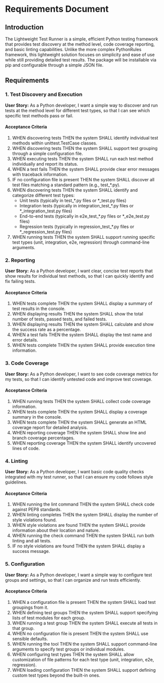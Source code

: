 # Requirements Document

## Introduction

The Lightweight Test Runner is a simple, efficient Python testing framework that provides test discovery at the method level, code coverage reporting, and basic linting capabilities. Unlike the more complex PythonRules framework, this lightweight solution focuses on simplicity and ease of use while still providing detailed test results. The package will be installable via pip and configurable through a simple JSON file.

## Requirements

### 1. Test Discovery and Execution

**User Story:** As a Python developer, I want a simple way to discover and run tests at the method level for different test types, so that I can see which specific test methods pass or fail.

#### Acceptance Criteria

1. WHEN discovering tests THEN the system SHALL identify individual test methods within unittest.TestCase classes.
2. WHEN discovering tests THEN the system SHALL support test grouping through a simple configuration file.
3. WHEN executing tests THEN the system SHALL run each test method individually and report its status.
4. WHEN a test fails THEN the system SHALL provide clear error messages with traceback information.
5. IF no configuration file is present THEN the system SHALL discover all test files matching a standard pattern (e.g., test_*.py).
6. WHEN discovering tests THEN the system SHALL identify and categorize different test types:
   - Unit tests (typically in test_*.py files or *_test.py files)
   - Integration tests (typically in integration_test_*.py files or *_integration_test.py files)
   - End-to-end tests (typically in e2e_test_*.py files or *_e2e_test.py files)
   - Regression tests (typically in regression_test_*.py files or *_regression_test.py files)
7. WHEN running tests THEN the system SHALL support running specific test types (unit, integration, e2e, regression) through command-line arguments.

### 2. Reporting

**User Story:** As a Python developer, I want clear, concise test reports that show results for individual test methods, so that I can quickly identify and fix failing tests.

#### Acceptance Criteria

1. WHEN tests complete THEN the system SHALL display a summary of test results in the console.
2. WHEN displaying results THEN the system SHALL show the total number of tests, passed tests, and failed tests.
3. WHEN displaying results THEN the system SHALL calculate and show the success rate as a percentage.
4. WHEN a test fails THEN the system SHALL display the test name and error details.
5. WHEN tests complete THEN the system SHALL provide execution time information.

### 3. Code Coverage

**User Story:** As a Python developer, I want to see code coverage metrics for my tests, so that I can identify untested code and improve test coverage.

#### Acceptance Criteria

1. WHEN running tests THEN the system SHALL collect code coverage information.
2. WHEN tests complete THEN the system SHALL display a coverage summary in the console.
3. WHEN tests complete THEN the system SHALL generate an HTML coverage report for detailed analysis.
4. WHEN reporting coverage THEN the system SHALL show line and branch coverage percentages.
5. WHEN reporting coverage THEN the system SHALL identify uncovered lines of code.

### 4. Linting

**User Story:** As a Python developer, I want basic code quality checks integrated with my test runner, so that I can ensure my code follows style guidelines.

#### Acceptance Criteria

1. WHEN running the lint command THEN the system SHALL check code against PEP8 standards.
2. WHEN linting completes THEN the system SHALL display the number of style violations found.
3. WHEN style violations are found THEN the system SHALL provide information about their location and nature.
4. WHEN running the check command THEN the system SHALL run both linting and all tests.
5. IF no style violations are found THEN the system SHALL display a success message.

### 5. Configuration

**User Story:** As a Python developer, I want a simple way to configure test groups and settings, so that I can organize and run tests efficiently.

#### Acceptance Criteria

1. WHEN a configuration file is present THEN the system SHALL load test groupings from it.
2. WHEN defining test groups THEN the system SHALL support specifying lists of test modules for each group.
3. WHEN running a test group THEN the system SHALL execute all tests in that group.
4. WHEN no configuration file is present THEN the system SHALL use sensible defaults.
5. WHEN running the tool THEN the system SHALL support command-line arguments to specify test groups or individual modules.
6. WHEN configuring test types THEN the system SHALL allow customization of file patterns for each test type (unit, integration, e2e, regression).
7. WHEN loading configuration THEN the system SHALL support defining custom test types beyond the built-in ones.